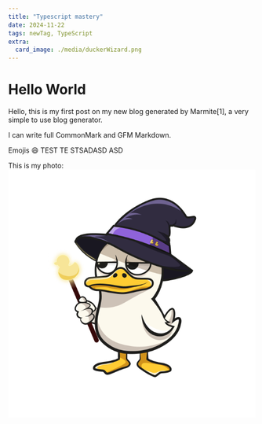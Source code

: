 ```yaml
---
title: "Typescript mastery"
date: 2024-11-22
tags: newTag, TypeScript
extra:
  card_image: ./media/duckerWizard.png
---
```


# Hello World

Hello, this is my first post on my new blog generated
by Marmite[1], a very simple to use blog generator.

I can write full CommonMark and GFM Markdown.

Emojis :smile:
TEST TE
STSADASD ASD

This is my photo:
![me](./media/duckerWizard.png)
